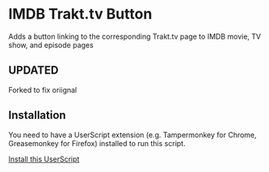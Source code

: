 # IMDB Trakt.tv Button
Adds a button linking to the corresponding Trakt.tv page to IMDB movie, TV show, and episode pages

## UPDATED
Forked to fix oriignal

## Installation
You need to have a UserScript extension (e.g. Tampermonkey for Chrome, Greasemonkey for Firefox) installed to run this script.

[Install this UserScript](https://github.com/LenAnderson/IMDB-Trakt.tv-Button/raw/master/imdb_trakttv_button.user.js)
